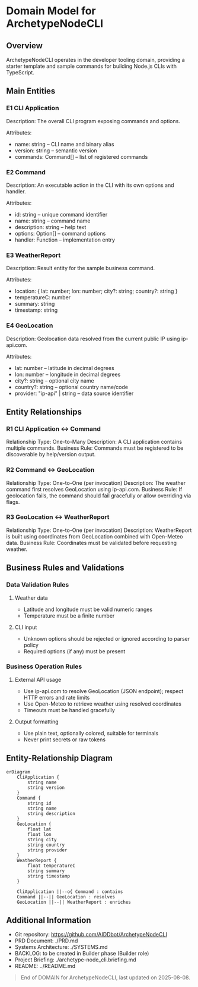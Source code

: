 # Domain Model for ArchetypeNodeCLI

## Overview

ArchetypeNodeCLI operates in the developer tooling domain, providing a starter template and sample commands for building Node.js CLIs with TypeScript.

## Main Entities

### E1 CLI Application

Description: The overall CLI program exposing commands and options.

Attributes:
- name: string – CLI name and binary alias
- version: string – semantic version
- commands: Command[] – list of registered commands

### E2 Command

Description: An executable action in the CLI with its own options and handler.

Attributes:
- id: string – unique command identifier
- name: string – command name
- description: string – help text
- options: Option[] – command options
- handler: Function – implementation entry

### E3 WeatherReport

Description: Result entity for the sample business command.

Attributes:
- location: { lat: number; lon: number; city?: string; country?: string }
- temperatureC: number
- summary: string
- timestamp: string

### E4 GeoLocation

Description: Geolocation data resolved from the current public IP using ip-api.com.

Attributes:
- lat: number – latitude in decimal degrees
- lon: number – longitude in decimal degrees
- city?: string – optional city name
- country?: string – optional country name/code
- provider: "ip-api" | string – data source identifier

## Entity Relationships

### R1 CLI Application ↔ Command

Relationship Type: One-to-Many
Description: A CLI application contains multiple commands.
Business Rule: Commands must be registered to be discoverable by help/version output.

### R2 Command ↔ GeoLocation

Relationship Type: One-to-One (per invocation)
Description: The weather command first resolves GeoLocation using ip-api.com.
Business Rule: If geolocation fails, the command should fail gracefully or allow overriding via flags.

### R3 GeoLocation ↔ WeatherReport

Relationship Type: One-to-One (per invocation)
Description: WeatherReport is built using coordinates from GeoLocation combined with Open-Meteo data.
Business Rule: Coordinates must be validated before requesting weather.

## Business Rules and Validations

### Data Validation Rules

1. Weather data
   - Latitude and longitude must be valid numeric ranges
   - Temperature must be a finite number

2. CLI input
   - Unknown options should be rejected or ignored according to parser policy
   - Required options (if any) must be present

### Business Operation Rules

1. External API usage
    - Use ip-api.com to resolve GeoLocation (JSON endpoint); respect HTTP errors and rate limits
    - Use Open-Meteo to retrieve weather using resolved coordinates
    - Timeouts must be handled gracefully

2. Output formatting
   - Use plain text, optionally colored, suitable for terminals
   - Never print secrets or raw tokens

## Entity-Relationship Diagram

```mermaid
erDiagram
    CliApplication {
        string name
        string version
    }
    Command {
        string id
        string name
        string description
    }
    GeoLocation {
        float lat
        float lon
        string city
        string country
        string provider
    }
    WeatherReport {
        float temperatureC
        string summary
        string timestamp
    }

    CliApplication ||--o{ Command : contains
    Command ||--|| GeoLocation : resolves
    GeoLocation ||--|| WeatherReport : enriches
```

## Additional Information

- Git repository: https://github.com/AIDDbot/ArchetypeNodeCLI
- PRD Document: ./PRD.md
- Systems Architecture: ./SYSTEMS.md
 - BACKLOG: to be created in Builder phase (Builder role)
 - Project Briefing: ./archetype-node_cli.briefing.md
 - README: ../README.md

> End of DOMAIN for ArchetypeNodeCLI, last updated on 2025-08-08.

